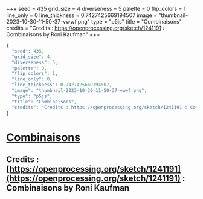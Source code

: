 +++
seed = 435
grid_size = 4
diverseness = 5
palette = 0
flip_colors = 1
line_only = 0
line_thickness = 0.7427425669194507
image = "thumbnail-2023-10-30-11-50-37-vwwf.png"
type = "p5js"
title = "Combinaisons"
credits = "Credits : https://openprocessing.org/sketch/1241191 : Combinaisons by Roni Kaufman"
+++




~~~javascript
{
  "seed": 435,
  "grid_size": 4,
  "diverseness": 5,
  "palette": 0,
  "flip_colors": 1,
  "line_only": 0,
  "line_thickness": 0.7427425669194507,
  "image": "thumbnail-2023-10-30-11-50-37-vwwf.png",
  "type": "p5js",
  "title": "Combinaisons",
  "credits": "Credits : https://openprocessing.org/sketch/1241191 : Combinaisons by Roni Kaufman"
}
~~~



# [Combinaisons](https://openprocessing.org/sketch/2066485)

## Credits : [https://openprocessing.org/sketch/1241191](https://openprocessing.org/sketch/1241191) : Combinaisons by Roni Kaufman 


